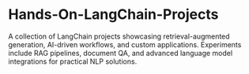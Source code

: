 # Hands-On-LangChain-Projects 
A collection of LangChain projects showcasing retrieval-augmented generation, AI-driven workflows, and custom applications. 
Experiments include RAG pipelines, document QA, and advanced language model integrations for practical NLP solutions.
